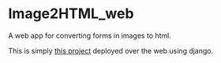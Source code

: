 # Image2HTML_web
A web app for converting forms in images to html.

This is simply [this project](https://github.com/CodeMaestro1000/Image2HTML) deployed over the web using django.
